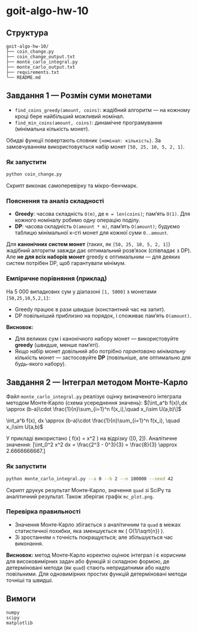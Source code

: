 # goit-algo-hw-10

## Структура
```
goit-algo-hw-10/
├── coin_change.py
├── coin_change_output.txt
├── monte_carlo_integral.py
├── monte_carlo_output.txt
├── requirements.txt
└── README.md
```

## Завдання 1 — Розмін суми монетами
- `find_coins_greedy(amount, coins)`: жадібний алгоритм — на кожному кроці бере найбільший можливий номінал.
- `find_min_coins(amount, coins)`: динамічне програмування (мінімальна кількість монет).

Обидві функції повертають словник `{номінал: кількість}`. За замовчуванням використовується набір монет `[50, 25, 10, 5, 2, 1]`.

### Як запустити
```bash
python coin_change.py
```
Скрипт виконає самоперевірку та мікро-бенчмарк.

### Пояснення та аналіз складності
- **Greedy**: часова складність `O(m)`, де `m = len(coins)`; памʼять `O(1)`. Для кожного номіналу робимо одну операцію поділу.  
- **DP**: часова складність `O(amount * m)`, памʼять `O(amount)`; будуємо таблицю мінімальної к-сті монет для кожної суми `0..amount`.

Для **канонічних систем монет** (таких, як `[50, 25, 10, 5, 2, 1]`) жадібний алгоритм завжди дає оптимальний розвʼязок (співпадає з DP). Але **не для всіх наборів монет** greedy є оптимальним — для деяких систем потрібен DP, щоб гарантувати мінімум.

### Емпіричне порівняння (приклад)
На 5 000 випадкових сум у діапазоні `[1, 5000]` з монетами `[50,25,10,5,2,1]`:
- Greedy працює в рази швидше (константний час на запит).
- DP повільніший приблизно на порядок, і споживає памʼять `O(amount)`.

**Висновок:**  
- Для великих сум і канонічного набору монет — використовуйте **greedy** (швидше, менше памʼяті).  
- Якщо набір монет довільний або потрібно *гарантовано мінімальну* кількість монет — застосовуйте **DP** (повільніше, але оптимально для будь-якого набору).

## Завдання 2 — Інтеграл методом Монте-Карло
Файл `monte_carlo_integral.py` реалізує оцінку визначеного інтеграла методом Монте‑Карло (схема усереднення значень):
$[\int_a^b f(x)\,dx \approx (b-a)\cdot \frac{1}{n}\sum_{i=1}^n f(x_i),\quad x_i\sim U(a,b)\]$

\int_a^b f(x)\, dx \approx (b-a)\cdot \frac{1}{n}\sum_{i=1}^n f(x_i), \quad x_i\sim U(a,b)$


У прикладі використано \( f(x) = x^2 \) на відрізку \([0, 2]\). Аналітичне значення:
\[\int_0^2 x^2 dx = \frac{2^3 - 0^3}{3} = \frac{8}{3} \approx 2.6666666667.\]

### Як запустити
```bash
python monte_carlo_integral.py --a 0 --b 2 --n 100000 --seed 42
```
Скрипт друкує результат Монте‑Карло, значення `quad` зі SciPy та аналітичний результат. Також зберігає графік `mc_plot.png`.

### Перевірка правильності
- Значення Монте‑Карло збігається з аналітичним та `quad` в межах статистичної похибки, яка зменшується як \( O(1/\sqrt{n}) \).  
- Зі зростанням `n` точність покращується; але збільшується час виконання.

**Висновок:** метод Монте‑Карло коректно оцінює інтеграл і є корисним для високовимірних задач або функцій зі складною формою, де детерміновані методи (як `quad`) стають непридатними або надто повільними. Для одновимірних простих функцій детерміновані методи точніші та швидші.

## Вимоги
```
numpy
scipy
matplotlib
```

